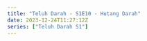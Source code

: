 ```yaml
---
title: "Teluh Darah - S1E10 - Hutang Darah"
date: 2023-12-24T11:27:12Z
series: ["Teluh Darah S1"]
---
```



<mux-player stream-type="on-demand"
  src="https://kp3d-my.sharepoint.com/personal/ryoo_kp3d_onmicrosoft_com/_layouts/15/download.aspx?share=EZ1Oj2LBjfVCk4M0c6-k1MYBfEGpfwf7g8UcC3A5Xli_ZQ" prefer-playback="mse" controls>
  </mux-player>
  
  
  <script src="https://cdn.jsdelivr.net/npm/@mux/mux-player"></script>
  
 <script type="application/ld+json">
 {
  "@context": "https://schema.org/",
  "@type": "VideoObject",
  "name": "Teluh Darah - S1E10 - Hutang Darah",
  "contentUrl": "https://stream.mux.com/A1UyS02WeEO7EB6GW8EWjNPVJB6Sb4rjNrLVO8879gjs.m3u8",
  "thumbnailUrl": "https://www.themoviedb.org/t/p/original/zwsJRRmVozVZ1tDs8buIs97pCqm.jpg?width=314&fit_mode=preserve&time=25",
  "uploadDate": "2023-12-24T11:26:42Z",
}

</script>